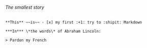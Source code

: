 ###### The _smallest_ *story*
```
**This** ~~is~~ - [x] my first :+1: try to :shipit: Markdown

***In*** \*the words\* of Abraham Lincoln:

> Pardon my French
```
